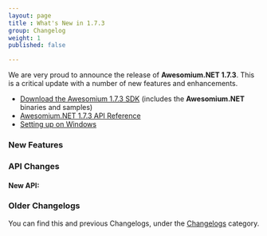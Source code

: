 ```yaml
---
layout: page
title : What's New in 1.7.3
group: Changelog
weight: 1
published: false

---
```


We are very proud to announce the release of **Awesomium.NET 1.7.3**. This is a critical update with a number of new features and enhancements.

* [Download the Awesomium 1.7.3 SDK](http://www.awesomium.com/download) (includes the **Awesomium.NET** binaries and samples)
* [Awesomium.NET 1.7.3 API Reference](http://docs.awesomium.net)
* [Setting up on Windows](http://wiki.awesomium.net/getting-started/setting-up-on-windows.html)

### New Features

### API Changes

#### New API:

### Older Changelogs

You can find this and previous Changelogs, under the [Changelogs](http://wiki.awesomium.net/changelogs/) category.
